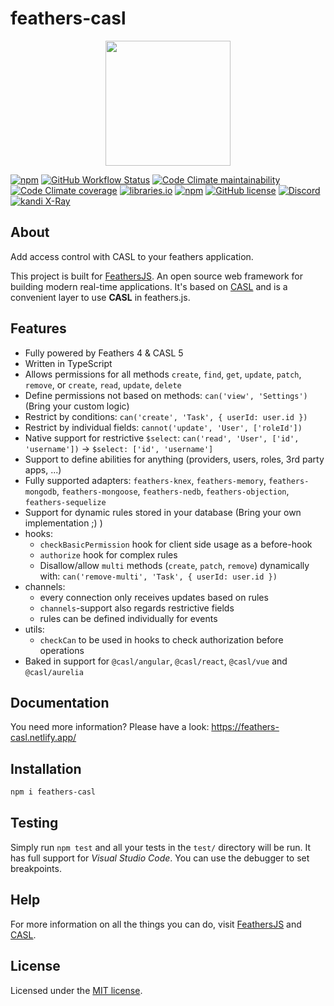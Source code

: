 # feathers-casl

<p align="center">
  <img src="https://feathers-casl.netlify.app/img/logo.svg" width="200">
</p>

[![npm](https://img.shields.io/npm/v/feathers-casl)](https://www.npmjs.com/package/feathers-casl)
[![GitHub Workflow Status](https://img.shields.io/github/workflow/status/fratzinger/feathers-casl/Node.js%20CI)](https://github.com/fratzinger/feathers-casl/actions/workflows/node.js.yml?query=branch%3Amaster)
[![Code Climate maintainability](https://img.shields.io/codeclimate/maintainability/fratzinger/feathers-casl)](https://codeclimate.com/github/fratzinger/feathers-casl)
[![Code Climate coverage](https://img.shields.io/codeclimate/coverage/fratzinger/feathers-casl)](https://codeclimate.com/github/fratzinger/feathers-casl)
[![libraries.io](https://img.shields.io/librariesio/release/npm/feathers-casl)](https://libraries.io/npm/feathers-casl)
[![npm](https://img.shields.io/npm/dm/feathers-casl)](https://www.npmjs.com/package/feathers-casl)
[![GitHub license](https://img.shields.io/github/license/fratzinger/feathers-casl)](https://github.com/fratzinger/feathers-casl/blob/master/LICENSE)
[![Discord](https://badgen.net/badge/icon/discord?icon=discord&label)](https://discord.gg/qa8kez8QBx)
[![kandi X-Ray](https://kandi.openweaver.com/badges/xray.svg)](https://kandi.openweaver.com/typescript/fratzinger/feathers-casl)

## About

Add access control with CASL to your feathers application.

This project is built for [FeathersJS](http://feathersjs.com). An open source web framework for building modern real-time applications.
It's based on [CASL](https://casl.js.org/) and is a convenient layer to use **CASL** in feathers.js.

## Features
- Fully powered by Feathers 4 & CASL 5
- Written in TypeScript
- Allows permissions for all methods `create`, `find`, `get`, `update`, `patch`, `remove`, or `create`, `read`, `update`, `delete`
- Define permissions not based on methods: `can('view', 'Settings')` (Bring your custom logic)
- Restrict by conditions: `can('create', 'Task', { userId: user.id })`
- Restrict by individual fields: `cannot('update', 'User', ['roleId'])`
- Native support for restrictive `$select`: `can('read', 'User', ['id', 'username'])` -> `$select: ['id', 'username']`
- Support to define abilities for anything (providers, users, roles, 3rd party apps, ...)
- Fully supported adapters: `feathers-knex`, `feathers-memory`, `feathers-mongodb`, `feathers-mongoose`, `feathers-nedb`, `feathers-objection`, `feathers-sequelize`
- Support for dynamic rules stored in your database (Bring your own implementation ;) )
- hooks:
  - `checkBasicPermission` hook for client side usage as a before-hook
  - `authorize` hook for complex rules
  - Disallow/allow `multi` methods (`create`, `patch`, `remove`) dynamically with: `can('remove-multi', 'Task', { userId: user.id })`
- channels:
  - every connection only receives updates based on rules
  - `channels`-support also regards restrictive fields
  - rules can be defined individually for events
- utils:
  - `checkCan` to be used in hooks to check authorization before operations
- Baked in support for `@casl/angular`, `@casl/react`, `@casl/vue` and `@casl/aurelia`

## Documentation
You need more information? Please have a look:
https://feathers-casl.netlify.app/

## Installation

```bash
npm i feathers-casl
```

## Testing

Simply run `npm test` and all your tests in the `test/` directory will be run. It has full support for *Visual Studio Code*. You can use the debugger to set breakpoints.

## Help

For more information on all the things you can do, visit [FeathersJS](http://docs.feathersjs.com) and [CASL](https://casl.js.org/v5/en/).

## License

Licensed under the [MIT license](LICENSE).
